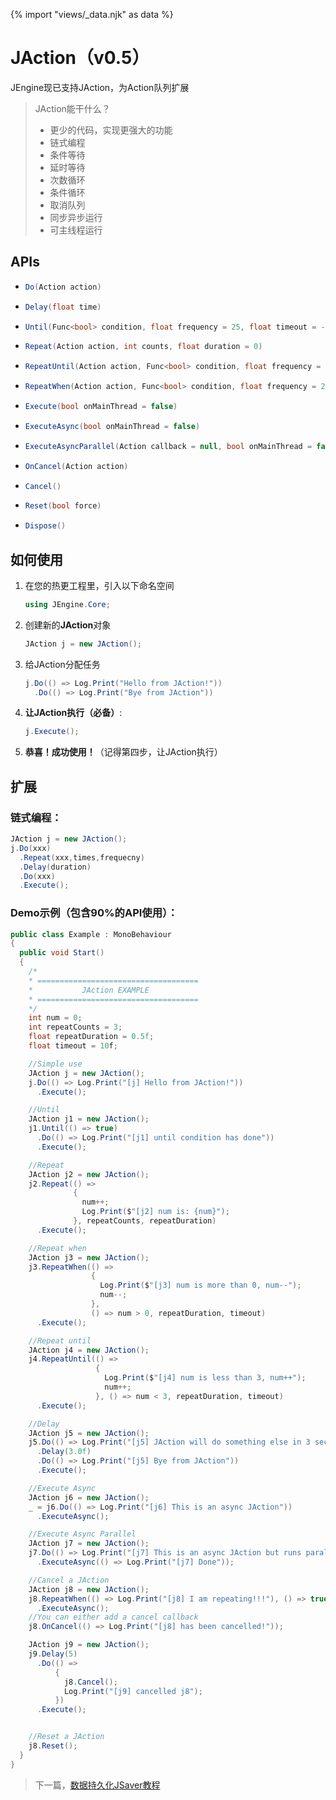 {% import "views/_data.njk" as data %}

# JAction（v0.5）

JEngine现已支持JAction，为Action队列扩展

> JAction能干什么？
>
> - 更少的代码，实现更强大的功能
> - 链式编程
> - 条件等待
> - 延时等待
> - 次数循环
> - 条件循环
> - 取消队列
> - 同步异步运行
> - 可主线程运行



## APIs

- ```c#
  Do(Action action)
  ```

- ```c#
  Delay(float time)
  ```

- ```c#
  Until(Func<bool> condition, float frequency = 25, float timeout = -1)
  ```

- ```c#
  Repeat(Action action, int counts, float duration = 0)
  ```

- ```c#
  RepeatUntil(Action action, Func<bool> condition, float frequency = 25, float timeout = -1)
  ```

- ```c#
  RepeatWhen(Action action, Func<bool> condition, float frequency = 25, float timeout = -1)
  ```

- ```c#
  Execute(bool onMainThread = false)
  ```

- ```c#
  ExecuteAsync(bool onMainThread = false)
  ```

- ```c#
  ExecuteAsyncParallel(Action callback = null, bool onMainThread = false)
  ```

- ```c#
  OnCancel(Action action)
  ```

- ```c#
  Cancel()
  ```

- ```c#
  Reset(bool force)
  ```

- ```c#
  Dispose()
  ```



## 如何使用

1. 在您的热更工程里，引入以下命名空间

   ```c#
   using JEngine.Core;
   ```

2. 创建新的**JAction**对象

   ```c#
   JAction j = new JAction();
   ```

3. 给JAction分配任务

   ```c#
   j.Do(() => Log.Print("Hello from JAction!"))
     .Do(() => Log.Print("Bye from JAction"))
   ```

4. **让JAction执行（必备）**:

   ```c#
   j.Execute();
   ```

5. **恭喜！成功使用！**（记得第四步，让JAction执行）

## 扩展

### 链式编程：

   ```c#
   JAction j = new JAction();
   j.Do(xxx)
     .Repeat(xxx,times,frequecny)
     .Delay(duration)
     .Do(xxx)
     .Execute();
   ```

### Demo示例（包含90%的API使用）：

   ```c#
   public class Example : MonoBehaviour
   {
     public void Start()
     {
       /*
       * ====================================
       *           JAction EXAMPLE
       * ====================================
       */
       int num = 0;
       int repeatCounts = 3;
       float repeatDuration = 0.5f;
       float timeout = 10f;
   
       //Simple use
       JAction j = new JAction();
       j.Do(() => Log.Print("[j] Hello from JAction!"))
         .Execute();
   
       //Until
       JAction j1 = new JAction();
       j1.Until(() => true)
         .Do(() => Log.Print("[j1] until condition has done"))
         .Execute();
   
       //Repeat
       JAction j2 = new JAction();
       j2.Repeat(() =>
                 {
                   num++;
                   Log.Print($"[j2] num is: {num}");
                 }, repeatCounts, repeatDuration)
         .Execute();
   
       //Repeat when
       JAction j3 = new JAction();
       j3.RepeatWhen(() =>
                     {
                       Log.Print($"[j3] num is more than 0, num--");
                       num--;
                     },
                     () => num > 0, repeatDuration, timeout)
         .Execute();
   
       //Repeat until
       JAction j4 = new JAction();
       j4.RepeatUntil(() =>
                      {
                        Log.Print($"[j4] num is less than 3, num++");
                        num++;
                      }, () => num < 3, repeatDuration, timeout)
         .Execute();
   
       //Delay
       JAction j5 = new JAction();
       j5.Do(() => Log.Print("[j5] JAction will do something else in 3 seconds"))
         .Delay(3.0f)
         .Do(() => Log.Print("[j5] Bye from JAction"))
         .Execute();
   
       //Execute Async
       JAction j6 = new JAction();
       _ = j6.Do(() => Log.Print("[j6] This is an async JAction"))
         .ExecuteAsync();
   
       //Execute Async Parallel
       JAction j7 = new JAction();
       j7.Do(() => Log.Print("[j7] This is an async JAction but runs parallel, callback will be called after it has done"))
         .ExecuteAsync(() => Log.Print("[j7] Done"));
   
       //Cancel a JAction
       JAction j8 = new JAction();
       j8.RepeatWhen(() => Log.Print("[j8] I am repeating!!!"), () => true, 1, timeout)
         .ExecuteAsync();
       //You can either add a cancel callback
       j8.OnCancel(() => Log.Print("[j8] has been cancelled!"));
   
       JAction j9 = new JAction();
       j9.Delay(5)
         .Do(() =>
             {
               j8.Cancel();
               Log.Print("[j9] cancelled j8");
             })
         .Execute();
   
   
       //Reset a JAction
       j8.Reset();
     }
   }
   ```

> 下一篇，[数据持久化JSaver教程](jsaver.html)
